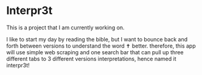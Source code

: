 # Interpr3t
 
This is a project that I am currently working on.

I like to start my day by reading the bible, but I want to bounce back and forth between versions to understand the word ✝️ better. therefore, this app will use simple web scraping and one search bar that can pull up three different tabs to 3 different versions interpretations, hence named it interpr3t!

